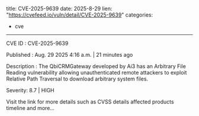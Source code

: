  
title: CVE-2025-9639
date: 2025-8-29
lien: "https://cvefeed.io/vuln/detail/CVE-2025-9639"
categories:
  - cve
---

CVE ID : CVE-2025-9639

Published :  Aug. 29
2025
4:16 a.m. | 21 minutes ago

Description : The QbiCRMGateway developed by Ai3 has an Arbitrary File Reading vulnerability
allowing unauthenticated remote attackers to exploit Relative Path Traversal to download arbitrary system files.

Severity: 8.7 | HIGH

Visit the link for more details
such as CVSS details
affected products
timeline
and more...
